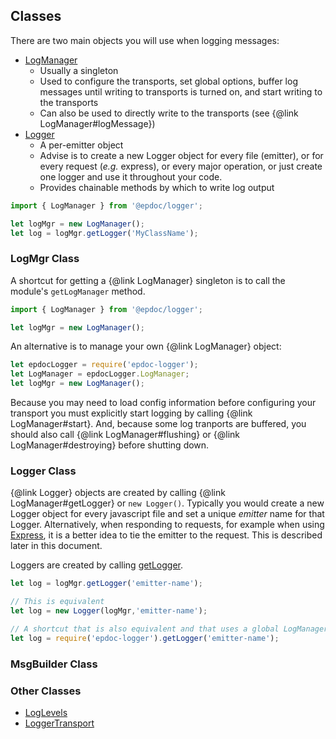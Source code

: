 ## Classes

There are two main objects you will use when logging messages:
 
- [LogManager](#logmanager-class)
  - Usually a singleton
  - Used to configure the transports, set global options, buffer log messages until writing to transports is turned on, and start writing to the transports
  - Can also be used to directly write to the transports (see {@link LogManager#logMessage})
- [Logger](#logger-class)
  - A per-emitter object
  - Advise is to create a new Logger object for every file (emitter), or for every request (_e.g._ express), or every major operation, or just create one logger and use it throughout your code.
  - Provides chainable methods by which to write log output
 
```typescript
import { LogManager } from '@epdoc/logger';

let logMgr = new LogManager();
let log = logMgr.getLogger('MyClassName');
```

### LogMgr Class

A shortcut for getting a {@link LogManager} singleton is to call the module's `getLogManager` method.

```typescript
import { LogManager } from '@epdoc/logger';

let logMgr = new LogManager();
```

An alternative is to manage your own {@link LogManager} object:

```typescript
let epdocLogger = require('epdoc-logger');
let LogManager = epdocLogger.LogManager;
let logMgr = new LogManager();
```

Because you may need to load config information before configuring your transport you must 
explicitly start logging by calling {@link LogManager#start}. And, because some 
log tranports are buffered, you should also call {@link LogManager#flushing} or 
{@link LogManager#destroying} before shutting down.

### Logger Class

{@link Logger} objects are created by calling {@link LogManager#getLogger} or ```new Logger()```. 
Typically you would create a new Logger object for
every javascript file and set a unique _emitter_ name for that Logger. 
Alternatively, when responding to requests, for example when using [Express](http://expressjs.com),
it is a better idea to tie the emitter to the request. This is described later in this document.

Loggers are created by calling [getLogger](./src/log-manager.ts#L188).

```typescript
let log = logMgr.getLogger('emitter-name');

// This is equivalent
let log = new Logger(logMgr,'emitter-name');

// A shortcut that is also equivalent and that uses a global LogManager object
let log = require('epdoc-logger').getLogger('emitter-name');
```


### MsgBuilder Class

### Other Classes

- [LogLevels](./log-levels.md)
- [LoggerTransport](./transports.md)

